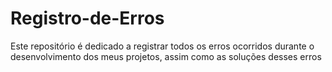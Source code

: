 # Registro-de-Erros
Este repositório é dedicado a registrar todos os erros ocorridos durante o desenvolvimento dos meus projetos, assim como as soluções desses erros

